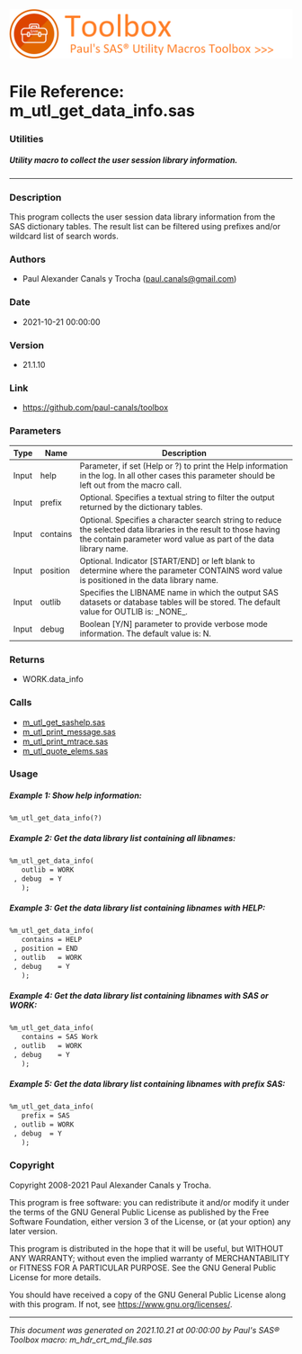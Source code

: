 ![../../misc/images/doc_banner.png](../../misc/images/doc_banner.png)
# 
# File Reference: m_utl_get_data_info.sas

### Utilities

##### Utility macro to collect the user session library information.

***

### Description
This program collects the user session data library information from the SAS dictionary tables. The result list can be filtered using prefixes and/or wildcard list of search words.



### Authors
* Paul Alexander Canals y Trocha (paul.canals@gmail.com)

### Date
* 2021-10-21 00:00:00

### Version
* 21.1.10

### Link
* https://github.com/paul-canals/toolbox

### Parameters
| Type | Name | Description |
| ---- | ---- | ----------- |
| Input | help | Parameter, if set (Help or ?) to print the Help information in the log. In all other cases this parameter should be left out from the macro call. |
| Input | prefix | Optional. Specifies a textual string to filter the output returned by the dictionary tables. |
| Input | contains | Optional. Specifies a character search string to reduce the selected data libraries in the result to those having the contain parameter word value as part of the data library name. |
| Input | position | Optional. Indicator [START/END] or left blank to determine where the parameter CONTAINS word value is positioned in the data library name. |
| Input | outlib | Specifies the LIBNAME name in which the output SAS datasets or database tables will be stored. The default value for OUTLIB is: \_NONE\_. |
| Input | debug | Boolean [Y/N] parameter to provide verbose mode information. The default value is: N. |

### Returns
* WORK.data_info

### Calls
* [m_utl_get_sashelp.sas](m_utl_get_sashelp.md)
* [m_utl_print_message.sas](m_utl_print_message.md)
* [m_utl_print_mtrace.sas](m_utl_print_mtrace.md)
* [m_utl_quote_elems.sas](m_utl_quote_elems.md)

### Usage

##### Example 1: Show help information:
```sas
%m_utl_get_data_info(?)
```

##### Example 2: Get the data library list containing all libnames:
```sas
%m_utl_get_data_info(
   outlib = WORK
 , debug  = Y
   );
```

##### Example 3: Get the data library list containing libnames with HELP:
```sas
%m_utl_get_data_info(
   contains = HELP
 , position = END
 , outlib   = WORK
 , debug    = Y
   );
```

##### Example 4: Get the data library list containing libnames with SAS or WORK:
```sas
%m_utl_get_data_info(
   contains = SAS Work
 , outlib   = WORK
 , debug    = Y
   );
```

##### Example 5: Get the data library list containing libnames with prefix SAS:
```sas
%m_utl_get_data_info(
   prefix = SAS
 , outlib = WORK
 , debug  = Y
   );
```

### Copyright
Copyright 2008-2021 Paul Alexander Canals y Trocha. 
 
This program is free software: you can redistribute it and/or modify 
it under the terms of the GNU General Public License as published by 
the Free Software Foundation, either version 3 of the License, or 
(at your option) any later version. 
 
This program is distributed in the hope that it will be useful, 
but WITHOUT ANY WARRANTY; without even the implied warranty of 
MERCHANTABILITY or FITNESS FOR A PARTICULAR PURPOSE. See the 
GNU General Public License for more details. 
 
You should have received a copy of the GNU General Public License 
along with this program. If not, see <https://www.gnu.org/licenses/>. 


***
*This document was generated on 2021.10.21 at 00:00:00 by Paul's SAS&reg; Toolbox macro: m_hdr_crt_md_file.sas*
